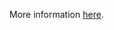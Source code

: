 More information [here](https://docs.prismacloud.io/en/enterprise-edition/policy-reference/aws-policies/aws-general-policies/bc-aws-2-73).
